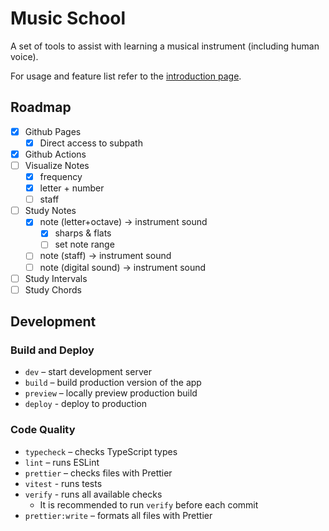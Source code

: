 # Music School

A set of tools to assist with learning a musical instrument (including human voice).

For usage and feature list refer to the [introduction page](https://vchernetskyi993.github.io/music-school/).

## Roadmap

- [x] Github Pages
    - [x] Direct access to subpath
- [x] Github Actions
- [ ] Visualize Notes
    - [x] frequency
    - [x] letter + number
    - [ ] staff
- [ ] Study Notes
    - [x] note (letter+octave) -> instrument sound
        - [x] sharps & flats
        - [ ] set note range
    - [ ] note (staff) -> instrument sound
    - [ ] note (digital sound) -> instrument sound
- [ ] Study Intervals
- [ ] Study Chords

## Development

### Build and Deploy

- `dev` – start development server
- `build` – build production version of the app
- `preview` – locally preview production build
- `deploy` - deploy to production

### Code Quality

- `typecheck` – checks TypeScript types
- `lint` – runs ESLint
- `prettier` – checks files with Prettier
- `vitest` - runs tests
- `verify` - runs all available checks
    - It is recommended to run `verify` before each commit
- `prettier:write` – formats all files with Prettier

